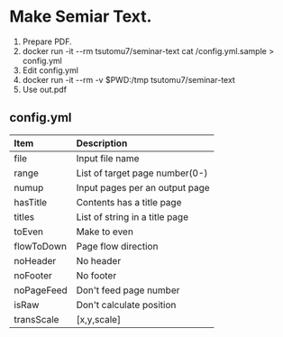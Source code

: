 Make Semiar Text.
========

1) Prepare PDF.
2) docker run -it --rm tsutomu7/seminar-text cat /config.yml.sample > config.yml
3) Edit config.yml
4) docker run -it --rm -v $PWD:/tmp tsutomu7/seminar-text
5) Use out.pdf

## config.yml

Item|Description
:--|:--
file|Input file name
range|List of target page number(0-)
numup|Input pages per an output page
hasTitle|Contents has a title page
titles|List of string in a title page
toEven|Make to even
flowToDown|Page flow direction
noHeader|No header
noFooter|No footer
noPageFeed|Don't feed page number
isRaw|Don't calculate position
transScale|[x,y,scale]
